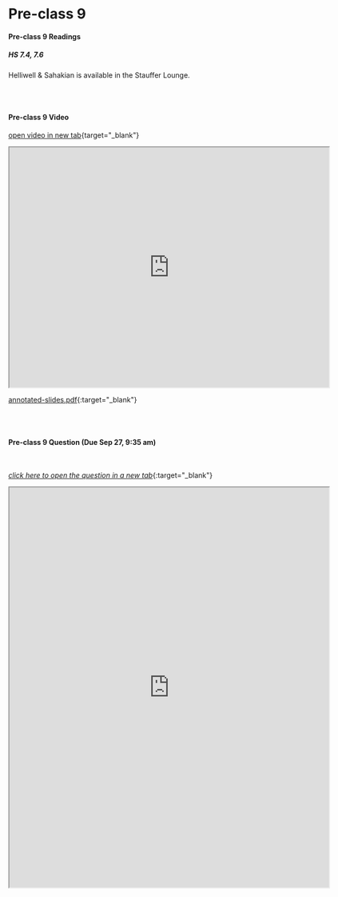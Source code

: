 # Pre-class 9

#### Pre-class 9 Readings

##### HS 7.4, 7.6

Helliwell & Sahakian is available in the Stauffer Lounge.  


<br>
<br>

#### Pre-class 9 Video
[open video in new tab](https://drive.google.com/file/d/1YstVuyYTiAx1IflZWOEsE7AmwAaNd4K3){target="_blank"}
<iframe src="https://drive.google.com/file/d/1YstVuyYTiAx1IflZWOEsE7AmwAaNd4K3/preview" width="640" height="480" frameborder="20" marginheight="0" marginwidth="0">Loading…
</iframe>

[annotated-slides.pdf](https://drive.google.com/file/d/1L9pJpbItC0ypoZ2DIX20eXsVa8CCuEgN/view?usp=sharing){:target="_blank"}

<br>
<br>

#### Pre-class 9 Question (Due Sep 27, 9:35 am)

<br>

[*click here to open the question in a new tab*](https://forms.gle/QXw5KVbCSTBDWYWAA){:target="_blank"}

<iframe src="https://docs.google.com/forms/d/e/1FAIpQLScK0CCjxBKtb2VABJQkm8aaUqhXhhaG83SGnxWcQxXjxdp1bA/viewform?embedded=true" width="640" height="800" frameborder="20" marginheight="0" marginwidth="0">Loading…
</iframe>